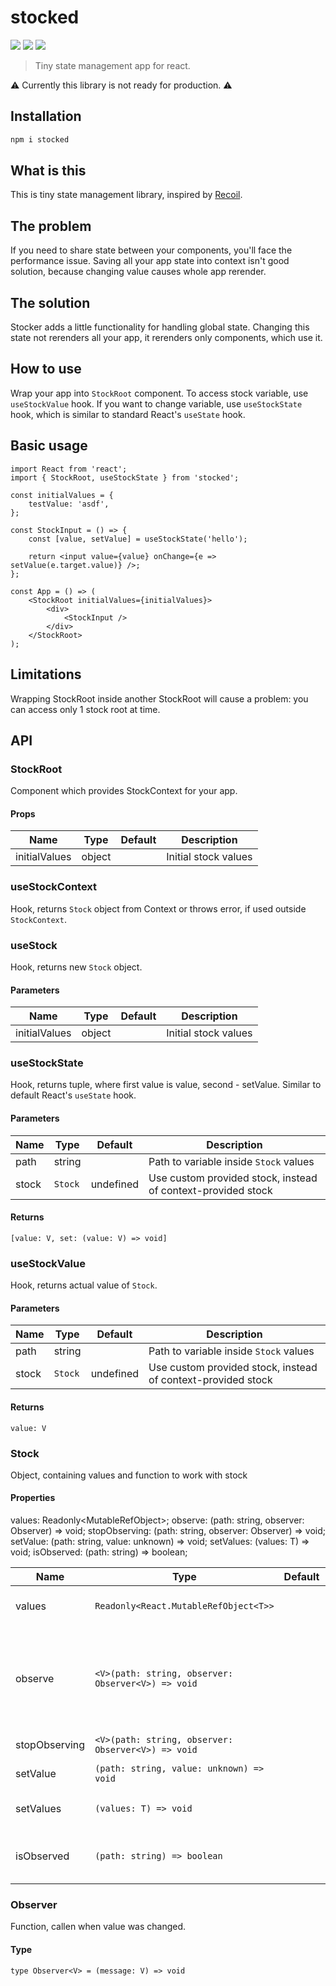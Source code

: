 # stocked

![](https://img.shields.io/npm/v/stocked)
![](https://img.shields.io/npm/dw/stocked)
![](https://img.shields.io/snyk/vulnerabilities/npm/stocked)

> Tiny state management app for react.

:warning: Currently this library is not ready for production. :warning:

## Installation

```bash
npm i stocked
```

## What is this

This is tiny state management library, inspired by [Recoil](https://github.com/facebookexperimental/Recoil).

## The problem

If you need to share state between your components, you'll face the performance issue. Saving all your app state into context isn't good solution, because changing value causes whole app rerender.

## The solution

Stocker adds a little functionality for handling global state. Changing this state not rerenders all your app, it rerenders only components, which use it.

## How to use

Wrap your app into `StockRoot` component. To access stock variable, use `useStockValue` hook. If you want to change variable, use `useStockState` hook, which is similar to standard React's `useState` hook.

## Basic usage

```tsx
import React from 'react';
import { StockRoot, useStockState } from 'stocked';

const initialValues = {
    testValue: 'asdf',
};

const StockInput = () => {
    const [value, setValue] = useStockState('hello');

    return <input value={value} onChange={e => setValue(e.target.value)} />;
};

const App = () => (
    <StockRoot initialValues={initialValues}>
        <div>
            <StockInput />
        </div>
    </StockRoot>
);
```

## Limitations

Wrapping StockRoot inside another StockRoot will cause a problem: you can access only 1 stock root at time.

## API

### StockRoot

Component which provides StockContext for your app.

#### Props

| Name          | Type   | Default | Description          |
| ------------- | ------ | ------- | -------------------- |
| initialValues | object |         | Initial stock values |

### useStockContext

Hook, returns `Stock` object from Context or throws error, if used outside `StockContext`.

### useStock

Hook, returns new `Stock` object.

#### Parameters

| Name          | Type   | Default | Description          |
| ------------- | ------ | ------- | -------------------- |
| initialValues | object |         | Initial stock values |

### useStockState

Hook, returns tuple, where first value is value, second - setValue.
Similar to default React's `useState` hook.

#### Parameters

| Name  | Type    | Default   | Description                                                  |
| ----- | ------- | --------- | ------------------------------------------------------------ |
| path  | string  |           | Path to variable inside `Stock` values                       |
| stock | `Stock` | undefined | Use custom provided stock, instead of context-provided stock |

#### Returns

`[value: V, set: (value: V) => void]`

### useStockValue

Hook, returns actual value of `Stock`.

#### Parameters

| Name  | Type    | Default   | Description                                                  |
| ----- | ------- | --------- | ------------------------------------------------------------ |
| path  | string  |           | Path to variable inside `Stock` values                       |
| stock | `Stock` | undefined | Use custom provided stock, instead of context-provided stock |

#### Returns

`value: V`

### Stock

Object, containing values and function to work with stock

#### Properties

values: Readonly<MutableRefObject<T>>;
observe: <V>(path: string, observer: Observer<V>) => void;
stopObserving: <V>(path: string, observer: Observer<V>) => void;
setValue: (path: string, value: unknown) => void;
setValues: (values: T) => void;
isObserved: (path: string) => boolean;

| Name          | Type                                               | Default | Description                                                       |
| ------------- | -------------------------------------------------- | ------- | ----------------------------------------------------------------- |
| values        | `Readonly<React.MutableRefObject<T>>`              |         | Reference to actual values                                        |
| observe       | `<V>(path: string, observer: Observer<V>) => void` |         | Register observer, which will be called when variable was updated |
| stopObserving | `<V>(path: string, observer: Observer<V>) => void` |         | Remove observer                                                   |
| setValue      | `(path: string, value: unknown) => void`           |         | Set stock value                                                   |
| setValues     | `(values: T) => void`                              |         | Set all stock values                                              |
| isObserved    | `(path: string) => boolean`                        |         | Returns, if value is observed or not                              |

### Observer

Function, callen when value was changed.

#### Type

`type Observer<V> = (message: V) => void`
